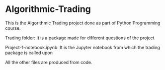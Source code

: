 # Algorithmic-Trading

This is the Algorithmic Trading project done as part of Python Programming course. 

Trading folder: It is a package made for different questions of the project 

Project-1-notebook.ipynb: It is the Jupyter notebook from which the trading package is called upon 

All the other files are produced from code. 
